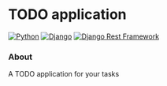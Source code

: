 # TODO application

[![Python](https://img.shields.io/badge/python-3.10.0-blue.svg?style=flat-square)](https://www.python.org/downloads/release/python-362/)
[![Django](https://img.shields.io/badge/django-4.1.2-blue.svg?style=flat-square)](https://www.djangoproject.com/)
[![Django Rest Framework](https://img.shields.io/badge/django_rest_framework-3.14.2-blue.svg?style=flat-square)](http://www.django-rest-framework.org/)

### About
A TODO application for your tasks

